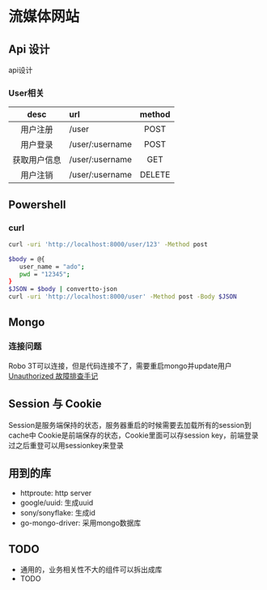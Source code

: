 # 流媒体网站

## Api 设计
api设计
### User相关
| desc | url | method |
| :----: | :--- | :------: |
|用户注册| /user|  POST |
|用户登录| /user/:username| POST |
|获取用户信息 |/user/:username | GET |
|用户注销 | /user/:username| DELETE |
 

 ## Powershell 

 ### curl
 ```sh
curl -uri 'http://localhost:8000/user/123' -Method post

$body = @{
    user_name = "ado";
    pwd = "12345";
}
$JSON = $body | convertto-json
curl -uri 'http://localhost:8000/user' -Method post -Body $JSON
 ```

 ## Mongo

 ### 连接问题
 Robo 3T可以连接，但是代码连接不了，需要重启mongo并update用户
 [Unauthorized 故障排查手记](https://www.jianshu.com/p/293263675fdc)

 ## Session 与 Cookie
 Session是服务端保持的状态，服务器重启的时候需要去加载所有的session到cache中
 Cookie是前端保存的状态，Cookie里面可以存session key，前端登录过之后重登可以用sessionkey来登录

 ## 用到的库
 * httproute: http server
 * google/uuid: 生成uuid
 * sony/sonyflake: 生成id
 * go-mongo-driver: 采用mongo数据库

 ## TODO
 * 通用的，业务相关性不大的组件可以拆出成库
 * TODO